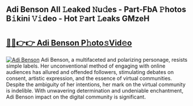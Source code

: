 ## Adi Benson All 𝙻eaked 𝙽u𝚍es - Part-FbA 𝙿hotos B𝚒kini 𝚅𝚒deo - Hot 𝙿art 𝙻eaks GMzeH

# <h2><a href="http://ld53cak.urlbe.top/?page=Adi+Benson">🔗🔗👉👉 Adi Benson P𝚑oto𝚜Vid𝚎o</a></h2>

[![Adi Benson](https://i.imgur.com/eBuTRDB.gif)](http://ld53cak.urlbe.top/?page=Adi+Benson)
Adi Benson, a multifaceted and polarizing personage, resists simple labels. Her unconventional method of engaging with online audiences has allured and offended followers, stimulating debates on consent, artistic expression, and the essence of virtual communities. Despite the ambiguity of her intentions, her mark on the virtual community is indelible. With unwavering determination and undeniable enchantment, Adi Benson impact on the digital community is significant.
